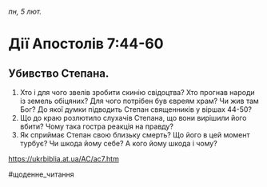
_пн, 5 лют._

# Дії Апостолів 7:44-60

## Убивство Степана.
1. Хто і для чого звелів зробити скинію свідоцтва? Хто прогнав народи із земель обіцяних? Для чого потрібен був євреям храм? Чи жив там Бог? До якої думки підводить Степан священників у віршах 44-50?
2. Що до краю розлютило слухачів Степана, що вони вирішили його вбити? Чому така гостра реакція на правду?
3. Як сприймає Степан свою близьку смерть? Що його в цей момент турбує? Чи шкода йому себе? А кого йому шкода і чому?

https://ukrbiblia.at.ua/AC/ac7.htm 

#щоденне_читання
